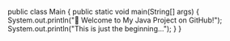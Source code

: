 public class Main {
    public static void main(String[] args) {
        System.out.println("🚀 Welcome to My Java Project on GitHub!");
        System.out.println("This is just the beginning...");
    }
}
